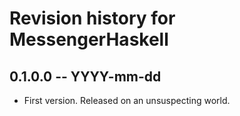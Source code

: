 # Revision history for MessengerHaskell

## 0.1.0.0 -- YYYY-mm-dd

* First version. Released on an unsuspecting world.
